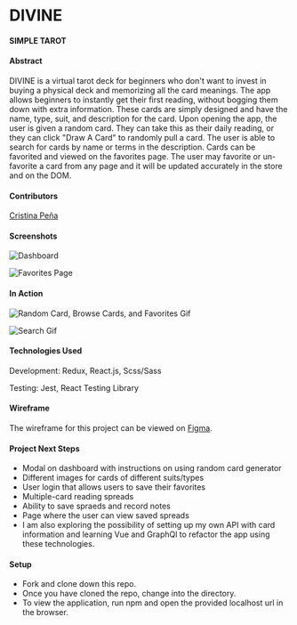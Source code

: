 # DIVINE 
#### SIMPLE TAROT

#### Abstract
DIVINE is a virtual tarot deck for beginners who don't want to invest in buying a physical deck and memorizing all the card meanings. The app allows beginners to instantly get their first reading, without bogging them down with extra information. These cards are simply designed and have the name, type, suit, and description for the card. Upon opening the app, the user is given a random card. They can take this as their daily reading, or they can click "Draw A Card" to randomly pull a card. The user is able to search for cards by name or terms in the description. Cards can be favorited and viewed on the favorites page. The user may favorite or un-favorite a card from any page and it will be updated accurately in the store and on the DOM.

#### Contributors
[Cristina Peña](https://github.com/CLPena)

#### Screenshots
![Dashboard](https://i.imgur.com/6yeZECL.png)

![Favorites Page](https://i.imgur.com/HxeML8I.png)

#### In Action
![Random Card, Browse Cards, and Favorites Gif](https://i.imgur.com/gtYk0rK.gif)

![Search Gif](https://i.imgur.com/02eY3jS.gif)


#### Technologies Used
Development: Redux, React.js, Scss/Sass

Testing: Jest, React Testing Library

#### Wireframe
The wireframe for this project can be viewed on [Figma](https://www.figma.com/file/GOAV18OUrx45oj2WUqfal0/DIVINE?node-id=0%3A1).

#### Project Next Steps
- Modal on dashboard with instructions on using random card generator
- Different images for cards of different suits/types
- User login that allows users to save their favorites
- Multiple-card reading spreads
- Ability to save spraeds and record notes
- Page where the user can view saved spreads
- I am also exploring the possibility of setting up my own API with card information and learning Vue and GraphQl to refactor the app using these technologies.

#### Setup
- Fork and clone down this repo.
- Once you have cloned the repo, change into the directory.
- To view the application, run npm and open the provided localhost url in the browser.
